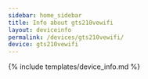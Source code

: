 ```yaml
---
sidebar: home_sidebar
title: Info about gts210vewifi
layout: deviceinfo
permalink: /devices/gts210vewifi/
device: gts210vewifi
---
```

{% include templates/device_info.md %}
